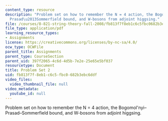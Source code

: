 ```yaml
---
content_type: resource
description: "Problem set on how to remember the N = 4 action, the Bogomol'nyi\u2013\
  Prasad\u2013Sommerfield bound, and W-bosons from adjoint higgsing."
file: /courses/8-821-string-theory-fall-2008/fb813f7f8eb1c6c5fbc0682b3ebc6ddf_pset02.pdf
file_type: application/pdf
learning_resource_types:
- Assignments
license: https://creativecommons.org/licenses/by-nc-sa/4.0/
ocw_type: OCWFile
parent_title: Assignments
parent_type: CourseSection
parent_uid: 397f2065-4c6d-4d5b-7e2e-25e65e5bf037
resourcetype: Document
title: Problem Set 2
uid: fb813f7f-8eb1-c6c5-fbc0-682b3ebc6ddf
video_files:
  video_thumbnail_file: null
video_metadata:
  youtube_id: null
---
```

Problem set on how to remember the N = 4 action, the Bogomol'nyi–Prasad–Sommerfield bound, and W-bosons from adjoint higgsing.